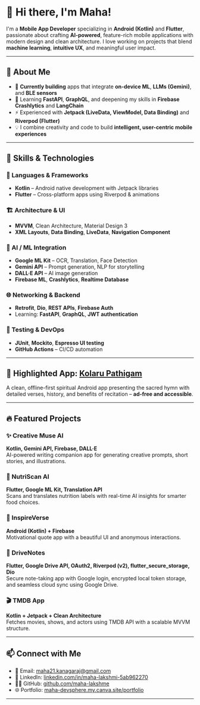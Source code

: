 # 👋 Hi there, I'm Maha!

I'm a **Mobile App Developer** specializing in **Android (Kotlin)** and **Flutter**, passionate about crafting **AI-powered**, feature-rich mobile applications with modern design and clean architecture. I love working on projects that blend **machine learning**, **intuitive UX**, and meaningful user impact.

---

## 💼 About Me

- 🔭 **Currently building** apps that integrate **on-device ML**, **LLMs (Gemini)**, and **BLE sensors**
- 🌱 Learning **FastAPI**, **GraphQL**, and deepening my skills in **Firebase Crashlytics** and **LangChain**
- ⚡ Experienced with **Jetpack (LiveData, ViewModel, Data Binding)** and **Riverpod (Flutter)**
- 💡 I combine creativity and code to build **intelligent, user-centric mobile experiences**

---

## 🚀 Skills & Technologies

### 🧩 Languages & Frameworks
- **Kotlin** – Android native development with Jetpack libraries
- **Flutter** – Cross-platform apps using Riverpod & animations

### 🏗️ Architecture & UI
- **MVVM**, Clean Architecture, Material Design 3
- **XML Layouts**, **Data Binding**, **LiveData**, **Navigation Component**

### 🤖 AI / ML Integration
- **Google ML Kit** – OCR, Translation, Face Detection
- **Gemini API** – Prompt generation, NLP for storytelling
- **DALL·E API** – AI image generation
- **Firebase ML**, **Crashlytics**, **Realtime Database**

### 🌐 Networking & Backend
- **Retrofit**, **Dio**, **REST APIs**, **Firebase Auth**
- Learning: **FastAPI**, **GraphQL**, **JWT authentication**

### 🧪 Testing & DevOps
- **JUnit**, **Mockito**, **Espresso UI testing**
- **GitHub Actions** – CI/CD automation

---

## 🌟 Highlighted App: [Kolaru Pathigam]([https://play.google.com/store/apps/details?id=your.app.id](https://play.google.com/store/apps/details?id=com.maha.kolaru_pathigam))

A clean, offline-first spiritual Android app presenting the sacred hymn with detailed verses, history, and benefits of recitation – **ad-free and accessible**.

---

## 🔥 Featured Projects

### ✨ Creative Muse AI
**Kotlin, Gemini API, Firebase, DALL·E**  
AI-powered writing companion app for generating creative prompts, short stories, and illustrations.

### 🥗 NutriScan AI
**Flutter, Google ML Kit, Translation API**  
Scans and translates nutrition labels with real-time AI insights for smarter food choices.

### 💬 InspireVerse  
**Android (Kotlin) + Firebase**  
Motivational quote app with a beautiful UI and anonymous interactions.

### 📝 DriveNotes
**Flutter, Google Drive API, OAuth2, Riverpod (v2), flutter_secure_storage, Dio**  
Secure note-taking app with Google login, encrypted local token storage, and seamless cloud sync using Google Drive.

### 🎬 TMDB App  
**Kotlin + Jetpack + Clean Architecture**  
Fetches movies, shows, and actors using TMDB API with a scalable MVVM structure.

---

## 📫 Connect with Me

- 📧 Email: [maha21.kanagaraj@gmail.com](mailto:maha21.kanagaraj@gmail.com)  
- 🔗 LinkedIn: [linkedin.com/in/maha-lakshmi-5ab962270](https://www.linkedin.com/in/maha-lakshmi-5ab962270)  
- 🧑‍💻 GitHub: [github.com/maha-lakshme](https://github.com/maha-lakshme)  
- 🌐 Portfolio: [maha-devsphere.my.canva.site/portfolio](https://maha-devsphere.my.canva.site/portfolio)

---
